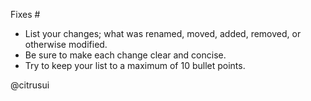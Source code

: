 Fixes #

- List your changes; what was renamed, moved, added, removed, or otherwise modified.
- Be sure to make each change clear and concise.
- Try to keep your list to a maximum of 10 bullet points.

@citrusui